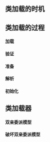## 类加载的时机



## 类加载的过程



#### 加载



#### 验证



#### 准备



#### 解析



#### 初始化



## 类加载器

 

#### 双亲委派模型



#### 破坏双亲委派模型

